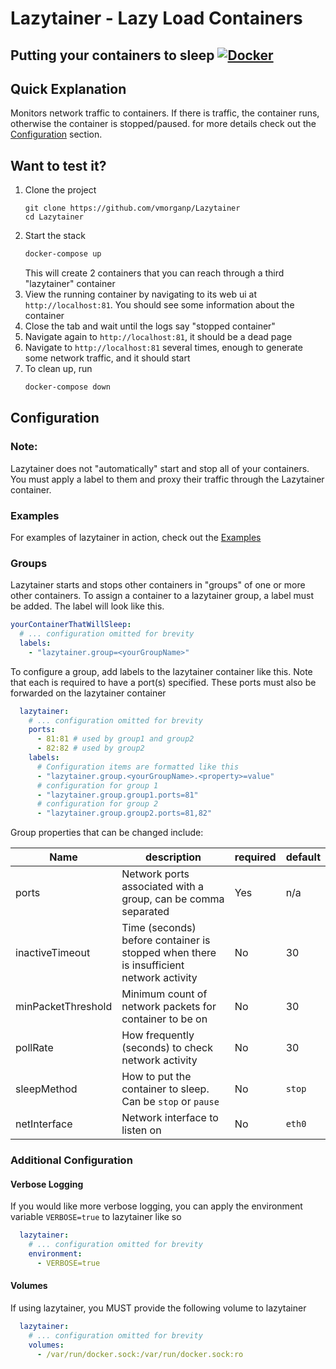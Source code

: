 # Lazytainer - Lazy Load Containers
Putting your containers to sleep
[![Docker](https://github.com/vmorganp/Lazytainer/actions/workflows/docker-publish.yml/badge.svg)](https://github.com/vmorganp/Lazytainer/actions/workflows/docker-publish.yml)
---

## Quick Explanation
Monitors network traffic to containers. If there is traffic, the container runs, otherwise the container is stopped/paused. for more details check out the [Configuration](##Configuration) section.

## Want to test it?
1. Clone the project
    ```
    git clone https://github.com/vmorganp/Lazytainer
    cd Lazytainer
    ```
2. Start the stack
    ```sh
    docker-compose up
    ```
    This will create 2 containers that you can reach through a third "lazytainer" container
3. View the running container by navigating to its web ui at `http://localhost:81`. You should see some information about the container
4. Close the tab and wait until the logs say "stopped container"
6. Navigate again to `http://localhost:81`, it should be a dead page
7. Navigate to `http://localhost:81` several times, enough to generate some network traffic, and it should start
8. To clean up, run 
    ```sh
    docker-compose down
    ```

## Configuration
### Note:
Lazytainer does not "automatically" start and stop all of your containers. You must apply a label to them and proxy their traffic through the Lazytainer container.

### Examples
For examples of lazytainer in action, check out the [Examples](./examples/)

### Groups
Lazytainer starts and stops other containers in "groups" of one or more other containers. To assign a container to a lazytainer group, a label must be added. The label will look like this.

```yaml
yourContainerThatWillSleep:
  # ... configuration omitted for brevity
  labels:
    - "lazytainer.group=<yourGroupName>"
```

To configure a group, add labels to the lazytainer container like this. Note that each is required to have a port(s) specified. These ports must also be forwarded on the lazytainer container
```yaml
  lazytainer:
    # ... configuration omitted for brevity
    ports: 
      - 81:81 # used by group1 and group2
      - 82:82 # used by group2
    labels:
      # Configuration items are formatted like this
      - "lazytainer.group.<yourGroupName>.<property>=value"
      # configuration for group 1
      - "lazytainer.group.group1.ports=81"
      # configuration for group 2
      - "lazytainer.group.group2.ports=81,82"
```

Group properties that can be changed include:

| Name               | description                                                                            | required | default |
| ------------------ | -------------------------------------------------------------------------------------- | -------- | ------- |
| ports              | Network ports associated with a group, can be comma separated                          | Yes      | n/a     |
| inactiveTimeout    | Time (seconds) before container is stopped when there is insufficient network activity | No       | 30      |
| minPacketThreshold | Minimum count of network packets for container to be on                                | No       | 30      |
| pollRate           | How frequently (seconds) to check network activity                                     | No       | 30      |
| sleepMethod        | How to put the container to sleep. Can be `stop` or `pause`                            | No       | `stop`  |
| netInterface       | Network interface to listen on                                                         | No       | `eth0`  |

### Additional Configuration
#### Verbose Logging
If you would like more verbose logging, you can apply the environment variable `VERBOSE=true` to lazytainer like so
```yaml
  lazytainer:
    # ... configuration omitted for brevity
    environment:
      - VERBOSE=true
```

#### Volumes 
If using lazytainer, you MUST provide the following volume to lazytainer
```yaml
  lazytainer:
    # ... configuration omitted for brevity
    volumes:
      - /var/run/docker.sock:/var/run/docker.sock:ro
```
